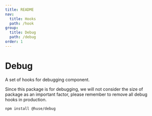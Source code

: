 ```yaml
---
title: README
nav:
  title: Hooks
  path: /hook
group:
  title: Debug
  path: /debug
order: 1
---
```


# Debug

A set of hooks for debugging component.

Since this package is for debugging, we will not consider the size of package as an important factor, please remember to remove all debug hooks in production.

```shell
npm install @huse/debug
```